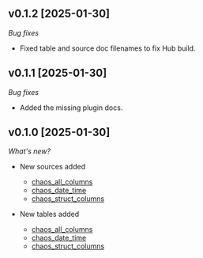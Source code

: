 ## v0.1.2 [2025-01-30]

_Bug fixes_

- Fixed table and source doc filenames to fix Hub build.

## v0.1.1 [2025-01-30]

_Bug fixes_

- Added the missing plugin docs.

## v0.1.0 [2025-01-30]

_What's new?_

- New sources added

  - [chaos_all_columns](https://hub.tailpipe.io/plugins/turbot/chaos/sources/chaos_all_columns)
  - [chaos_date_time](https://hub.tailpipe.io/plugins/turbot/chaos/sources/chaos_date_time)
  - [chaos_struct_columns](https://hub.tailpipe.io/plugins/turbot/chaos/sources/chaos_struct_columns)

- New tables added

  - [chaos_all_columns](https://hub.tailpipe.io/plugins/turbot/chaos/tables/chaos_all_columns)
  - [chaos_date_time](https://hub.tailpipe.io/plugins/turbot/chaos/tables/chaos_date_time)
  - [chaos_struct_columns](https://hub.tailpipe.io/plugins/turbot/chaos/tables/chaos_struct_columns)
